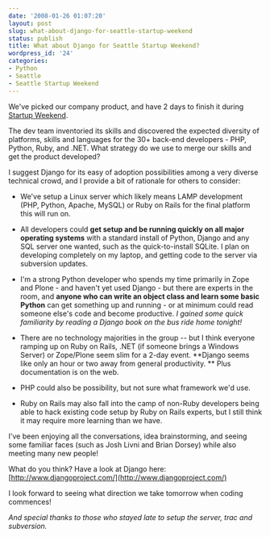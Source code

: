 ```yaml
---
date: '2008-01-26 01:07:20'
layout: post
slug: what-about-django-for-seattle-startup-weekend
status: publish
title: What about Django for Seattle Startup Weekend?
wordpress_id: '24'
categories:
- Python
- Seattle
- Seattle Startup Weekend
---
```


We've picked our company product, and have 2 days to finish it during [Startup Weekend](http://seattle.startupweekend.com/).

The dev team inventoried its skills and discovered the expected diversity of platforms, skills and languages for the 30+ back-end developers - PHP, Python, Ruby, and .NET.  What strategy do we use to merge our skills and get the product developed?

I suggest Django for its easy of adoption possibilities among a very diverse technical crowd, and I provide a bit of rationale for others to consider:



	
  * We've setup a Linux server which likely means LAMP development (PHP, Python, Apache, MySQL) or Ruby on Rails for the final platform this will run on.

	
  * All developers could **get setup and be running quickly on all major operating systems** with a standard install of Python, Django and any SQL server one wanted, such as the quick-to-install SQLite.   I plan on developing completely on my laptop, and getting code to the server via subversion updates.

	
  * I'm a strong Python developer who spends my time primarily in Zope and Plone - and haven't yet used Django - but there are experts in the room, and **anyone who can write an object class and learn some basic Python** can get something up and running - or at minimum could read someone else's code and become productive.  _I gained some quick familiarity by reading a Django book on the bus ride home tonight!_

	
  * There are no technology majorities in the group -- but I think everyone ramping up on Ruby on Rails, .NET (if someone brings a Windows Server) or Zope/Plone seem slim for a 2-day event.  **Django seems like only an hour or two away from general productivity. ** Plus documentation is on the web.

	
  * PHP could also be possibility, but not sure what framework we'd use.

	
  * Ruby on Rails may also fall into the camp of non-Ruby developers being able to hack existing code setup by Ruby on Rails experts, but I still think it may require more learning than we have.


I've been enjoying all the conversations, idea brainstorming, and seeing some familiar faces (such as Josh Livni and Brian Dorsey) while also meeting many new people!

What do you think?  Have a look at Django here: [http://www.djangoproject.com/](http://www.djangoproject.com/)

I look forward to seeing what direction we take tomorrow when coding commences!

_And special thanks to those who stayed late to setup the server, trac and subversion._
